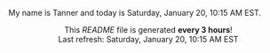 My name is Tanner and today is Saturday, January 20, 10:15 AM EST.

<p align="center">This <i>README</i> file is generated <b>every 3 hours</b>!</br>Last refresh: Saturday, January 20, 10:15 AM EST<br /></p>
